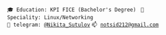 <code>🎓 Education: KPI FICE (Bachelor's Degree) </code>
<code>👷 Speciality: Linux/Networking </code><br>
<code>💬 telegram: [@Nikita_Sutulov](https://telegram.me/Nikita_Sutulov)</code>
<code>📫 [notsid212@gmail.com](mailto:notsid212@gmail.com)</code>
